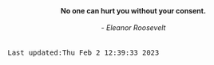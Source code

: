 
<div align="center"><b><span>No one can hurt you without your consent.</span></b><br><br><i> - Eleanor Roosevelt</i></div>
<br><br><kbd>Last updated:Thu Feb  2 12:39:33 2023</kbd>